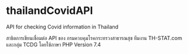 # thailandCovidAPI
API for checking Covid information in Thailand

สาธิตการเขียนเชื่อมต่อ API ของ กรมควบคุมโรคกระทรวงสาธารณสุข ทีมงาน TH-STAT.com และกลุ่ม TCDG โดยใช้ภาษา PHP Version 7.4

